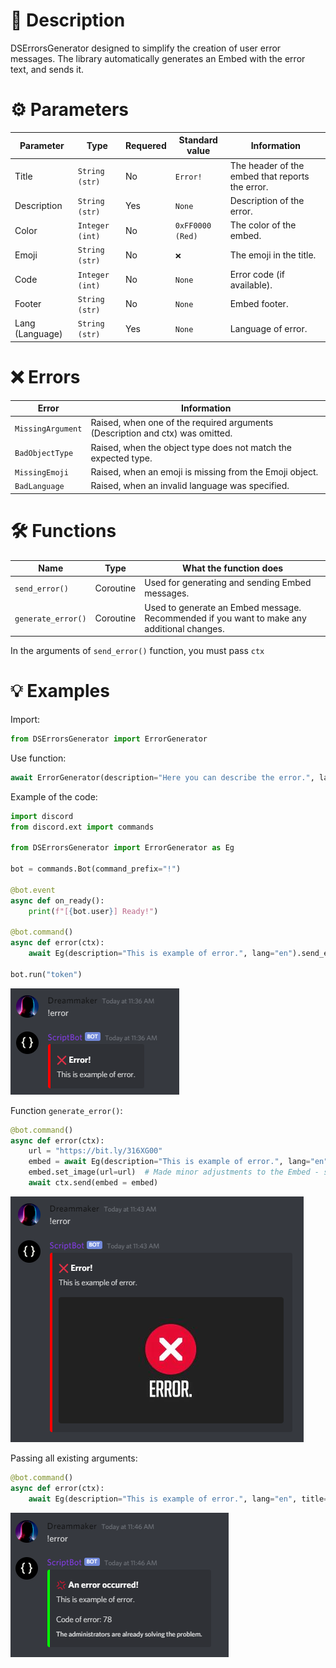 # 📖 Description

DSErrorsGenerator designed to simplify the creation of user error messages. The library automatically generates an Embed with the error text, and sends it.

# ⚙️ Parameters

Parameter | Type | Requered | Standard value | Information |
--- | --- | --- | --- |---
Title | `String (str)` | No | `Error!` | The header of the embed that reports the error.
Description | `String (str)` | Yes | `None` | Description of the error.
Color | `Integer (int)` | No | `0xFF0000 (Red)` | The color of the embed.
Emoji | `String (str)` | No | `❌` | The emoji in the title.
Code | `Integer (int)` | No | `None` | Error code (if available).
Footer | `String (str)` | No | `None` | Embed footer.
Lang (Language) | `String (str)` | Yes | `None` | Language of error.

# ❌ Errors

Error | Information
--- | --- 
`MissingArgument` | Raised, when one of the required arguments (Description and ctx) was omitted.
`BadObjectType` | Raised, when the object type does not match the expected type.
`MissingEmoji` | Raised, when an emoji is missing from the Emoji object.
`BadLanguage` | Raised, when an invalid language was specified.

# 🛠️ Functions

Name | Type | What the function does
--- | --- | ---
`send_error()` | Coroutine | Used for generating and sending Embed messages.
`generate_error()` | Coroutine | Used to generate an Embed message. Recommended if you want to make any additional changes.

In the arguments of `send_error()` function, you must pass `ctx`

# 💡 Examples

Import:
```py
from DSErrorsGenerator import ErrorGenerator
```

Use function:
```py
await ErrorGenerator(description="Here you can describe the error.", lang="en", <Other arguments>).function()
```

Example of the code:
```py
import discord
from discord.ext import commands

from DSErrorsGenerator import ErrorGenerator as Eg

bot = commands.Bot(command_prefix="!")

@bot.event
async def on_ready():
    print(f"[{bot.user}] Ready!")

@bot.command()
async def error(ctx):
    await Eg(description="This is example of error.", lang="en").send_error(ctx) # Note that I passed ctx to the arguments of the send_error() function.

bot.run("token")
```

![First example of english documentation](screenshots/example-en-1.png)

Function `generate_error()`:
```py
@bot.command()
async def error(ctx):
    url = "https://bit.ly/316XG00"
    embed = await Eg(description="This is example of error.", lang="en").generate_error()  # I'm using a different function here, so I don't need to pass ctx to the function arguments.
    embed.set_image(url=url)  # Made minor adjustments to the Embed - set image.
    await ctx.send(embed = embed)
```

![Second example of english documentation](screenshots/example-en-3.png)

Passing all existing arguments:
```py
@bot.command()
async def error(ctx):
    await Eg(description="This is example of error.", lang="en", title="An error occurred!", color=0x00FF00, code=78, emoji="💢", footer="The administrators are already solving the problem.").send_error(ctx)
```

![Third example of russian documentation](screenshots/example-en-2.png)
